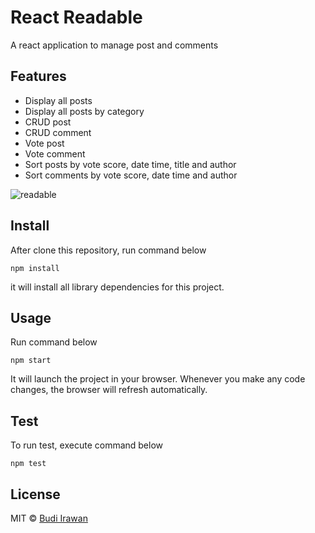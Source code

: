 # React Readable

A react application to manage post and comments

## Features
- Display all posts
- Display all posts by category
- CRUD post
- CRUD comment
- Vote post
- Vote comment
- Sort posts by vote score, date time, title and author
- Sort comments by vote score, date time and author

![readable](https://github.com/deerawan/react-myreads/blob/master/images/react-readable-featured.gif?raw=true)

## Install
After clone this repository, run command below
```
npm install
```
it will install all library dependencies for this project.

## Usage
Run command below
```
npm start
```
It will launch the project in your browser. Whenever you make any code changes, the browser will refresh automatically.

## Test
To run test, execute command below
```
npm test
```

## License
MIT © [Budi Irawan](https://budiirawan.com)